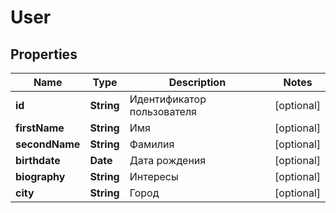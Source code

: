 

# User


## Properties

| Name | Type | Description | Notes |
|------------ | ------------- | ------------- | -------------|
|**id** | **String** | Идентификатор пользователя |  [optional] |
|**firstName** | **String** | Имя |  [optional] |
|**secondName** | **String** | Фамилия |  [optional] |
|**birthdate** | **Date** | Дата рождения |  [optional] |
|**biography** | **String** | Интересы |  [optional] |
|**city** | **String** | Город |  [optional] |



